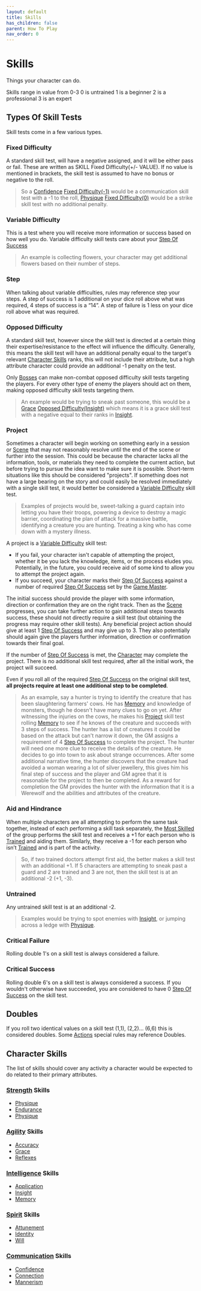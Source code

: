 ```yaml
---
layout: default
title: Skills
has_children: false
parent: How To Play
nav_order: 0
---
```

# Skills
Things your character can do.

Skills range in value from 0-3
0 is untrained
1 is a beginner
2 is a professional
3 is an expert

## Types Of Skill Tests

Skill tests come in a few various types.
### Fixed Difficulty
A standard skill test, will have a negative assigned, and it will be either pass or fail. These are written as SKILL Fixed Difficulty(+/- VALUE). If no value is mentioned in brackets, the skill test is assumed to have no bonus or negative to the roll.

> So a [Confidence](Communication#Confidence) [Fixed Difficulty(-1)](#Fixed%20Difficulty) would be a communication skill test with a -1 to the roll, [Physique](Strength#Physique) [Fixed Difficulty(0)](#Fixed%20Difficulty) would be a strike skill test with no additional penalty.

### Variable Difficulty
This is a test where you will receive more information or success based on how well you do. Variable difficulty skill tests care about your [Step Of Success](#Step)

> An example is collecting flowers, your character may get additional flowers based on their number of steps. 

### Step
When talking about variable difficulties, rules may reference step your steps. A step of success is 1 additional on your dice roll above what was required, 4 steps of success is a “14”. A step of failure is 1 less on your dice roll above what was required. 

### Opposed Difficulty
A standard skill test, however since the skill test is directed at a certain thing their expertise/resistance to the effect will influence the difficulty. Generally, this means the skill test will have an additional penalty equal to the target's relevant [Character Skills](#Character%20Skills) ranks, this will not include their attribute, but a high attribute character could provide an additional -1 penalty on the test.

Only [Bosses](Running-The-Game#Bosses) can make non-combat opposed difficulty skill tests targeting the players. For every other type of enemy the players should act on them, making opposed difficulty skill tests targeting them. 

> An example would be trying to sneak past someone, this would be a [Grace](Agility#Grace) [Opposed Difficulty(Insight)](#Opposed%20Difficulty) which means it is a grace skill test with a negative equal to their ranks in [Insight](Intelligence#Insight). 

### Project
Sometimes a character will begin working on something early in a session or [Scene](Terminology#Scene) that may not reasonably resolve until the end of the scene or further into the session. This could be because the character lacks all the information, tools, or materials they need to complete the current action, but before trying to pursue the idea want to make sure it is possible. Short-term situations like this should be considered "projects". If something does not have a large bearing on the story and could easily be resolved immediately with a single skill test, it would better be considered a [Variable Difficulty](#Variable%20Difficulty) skill test.

> Examples of projects would be, sweet-talking a guard captain into letting you have their troops, powering a device to destroy a magic barrier, coordinating the plan of attack for a massive battle, identifying a creature you are hunting. Treating a king who has come down with a mystery illness.

A project is a [Variable Difficulty](#Variable%20Difficulty) skill test:
* If you fail, your character isn't capable of attempting the project, whether it be you lack the knowledge, items, or the process eludes you. Potentially, in the future, you could receive aid of some kind to allow you to attempt the project again.
* If you succeed, your character marks their [Step Of Success](#Step) against a number of required [Step Of Success](#Step) set by the [Game Master](Game/Core/Terminology#Game%20Master).

The initial success should provide the player with some information, direction or confirmation they are on the right track. Then as the [Scene](Terminology#Scene) progresses, you can take further action to gain additional steps towards success, these should not directly require a skill test (but obtaining the progress may require other skill tests). Any beneficial project action should give at least 1 [Step Of Success](#Step) and may give up to 3. They also potentially should again give the players further information, direction or confirmation towards their final goal.

If the number of [Step Of Success](#Step) is met, the [Character](Game/Core/Terminology#Character) may complete the project. There is no additional skill test required, after all the initial work, the project will succeed.

Even if you roll all of the required [Step Of Success](#Step) on the original skill test, **all projects require at least one additional step to be completed**.

> As an example, say a hunter is trying to identify the creature that has been slaughtering farmers' cows. He has [Memory](Intelligence#Memory) and knowledge of monsters, though he doesn't have many clues to go on yet. After witnessing the injuries on the cows, he makes his [Project](#Project) skill test rolling [Memory](Intelligence#Memory) to see if he knows of the creature and succeeds with 3 steps of success. The hunter has a list of creatures it could be based on the attack but can't narrow it down, the GM assigns a requirement of 4 [Step Of Success](#Step) to complete the project. The hunter will need one more clue to receive the details of the creature.
> He decides to go into town to ask about strange occurrences.
> After some additional narrative time, the hunter discovers that the creature had avoided a woman wearing a lot of silver jewellery, this gives him his final step of success and the player and GM agree that it is reasonable for the project to then be completed. 
> As a reward for completion the GM provides the hunter with the information that it is a Werewolf and the abilities and attributes of the creature.

### Aid and Hindrance
When multiple characters are all attempting to perform the same task together, instead of each performing a skill task separately, the [Most Skilled](Terminology#Most%20Skilled) of the group performs the skill test and receives a +1 for each person who is [Trained](Terminology#Trained) and aiding them. Similarly, they receive a -1 for each person who isn’t [Trained](Terminology#Trained) and is part of the activity. 

> So, if two trained doctors attempt first aid, the better makes a skill test with an additional +1. 
> If 5 characters are attempting to sneak past a guard and 2 are trained and 3 are not, then the skill test is at an additional -2 (+1, -3).

### Untrained
Any untrained skill test is at an additional -2.

> Examples would be trying to spot enemies with [Insight](Intelligence#Insight), or jumping across a ledge with [Physique](Strength#Physique). 

### Critical Failure
Rolling double 1's on a skill test is always considered a failure.

### Critical Success
Rolling double 6's on a skill test is always considered a success. If you wouldn't otherwise have succeeded, you are considered to have 0 [Step Of Success](#Step) on the skill test.

## Doubles
If you roll two identical values on a skill test (1,1), (2,2)… (6,6) this is considered doubles. Some [Actions](Terminology#Action) special rules may reference Doubles.

## Character Skills
The list of skills should cover any activity a character would be expected to do related to their primary attributes.

### [Strength](Strength) Skills
* [Physique](Strength#Physique)
* [Endurance](Strength#Endurance)
* [Physique](Strength#Physique)

### [Agility](Agility) Skills
* [Accuracy](Agility#Accuracy)
* [Grace](Agility#Grace)
* [Reflexes](Agility#Reflexes)

### [Intelligence](Intelligence) Skills
* [Application](Intelligence#Application)
* [Insight](Intelligence#Insight)
* [Memory](Intelligence#Memory)

### [Spirit](Spirit) Skills
* [Attunement](Spirit#Attunement)
* [Identity](Spirit#Identity)
* [Will](Spirit#Will)

### [Communication](Communication) Skills
* [Confidence](Communication#Confidence)
* [Connection](Communication#Connection)
* [Mannerism](Communication#Mannerism)
